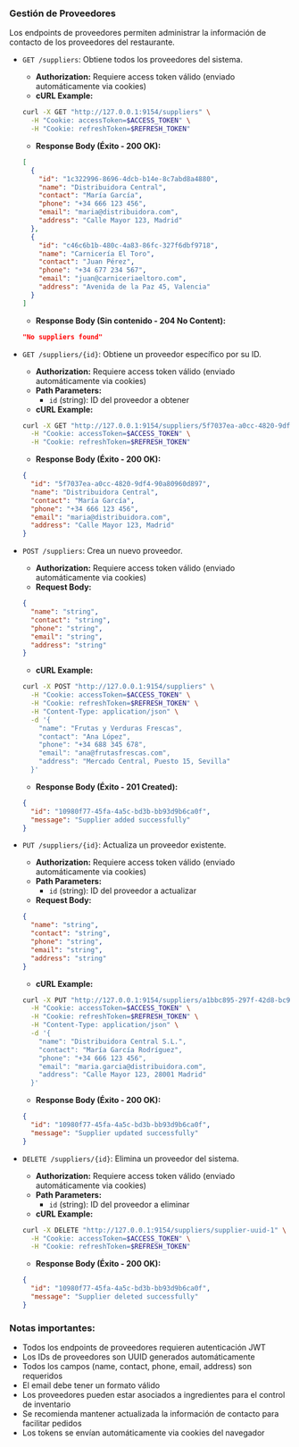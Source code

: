 ### Gestión de Proveedores

Los endpoints de proveedores permiten administrar la información de contacto de los proveedores del restaurante.

- `GET /suppliers`: Obtiene todos los proveedores del sistema.
  - **Authorization:** Requiere access token válido (enviado automáticamente via cookies)
  - **cURL Example:**
  ```bash
  curl -X GET "http://127.0.0.1:9154/suppliers" \
    -H "Cookie: accessToken=$ACCESS_TOKEN" \
    -H "Cookie: refreshToken=$REFRESH_TOKEN"
  ```
  - **Response Body (Éxito - 200 OK):**
  ```json
  [
    {
      "id": "1c322996-8696-4dcb-b14e-8c7abd8a4880",
      "name": "Distribuidora Central",
      "contact": "María García",
      "phone": "+34 666 123 456",
      "email": "maria@distribuidora.com",
      "address": "Calle Mayor 123, Madrid"
    },
    {
      "id": "c46c6b1b-480c-4a83-86fc-327f6dbf9718",
      "name": "Carnicería El Toro",
      "contact": "Juan Pérez",
      "phone": "+34 677 234 567",
      "email": "juan@carniceriaeltoro.com",
      "address": "Avenida de la Paz 45, Valencia"
    }
  ]
  ```
  - **Response Body (Sin contenido - 204 No Content):**
  ```json
  "No suppliers found"
  ```

- `GET /suppliers/{id}`: Obtiene un proveedor específico por su ID.
  - **Authorization:** Requiere access token válido (enviado automáticamente via cookies)
  - **Path Parameters:**
    - `id` (string): ID del proveedor a obtener
  - **cURL Example:**
  ```bash
  curl -X GET "http://127.0.0.1:9154/suppliers/5f7037ea-a0cc-4820-9df4-90a80960d897" \
    -H "Cookie: accessToken=$ACCESS_TOKEN" \
    -H "Cookie: refreshToken=$REFRESH_TOKEN"
  ```
  - **Response Body (Éxito - 200 OK):**
  ```json
  {
    "id": "5f7037ea-a0cc-4820-9df4-90a80960d897",
    "name": "Distribuidora Central",
    "contact": "María García",
    "phone": "+34 666 123 456",
    "email": "maria@distribuidora.com",
    "address": "Calle Mayor 123, Madrid"
  }
  ```

- `POST /suppliers`: Crea un nuevo proveedor.
  - **Authorization:** Requiere access token válido (enviado automáticamente via cookies)
  - **Request Body:**
  ```json
  {
    "name": "string",
    "contact": "string",
    "phone": "string",
    "email": "string",
    "address": "string"
  }
  ```
  - **cURL Example:**
  ```bash
  curl -X POST "http://127.0.0.1:9154/suppliers" \
    -H "Cookie: accessToken=$ACCESS_TOKEN" \
    -H "Cookie: refreshToken=$REFRESH_TOKEN" \
    -H "Content-Type: application/json" \
    -d '{
      "name": "Frutas y Verduras Frescas",
      "contact": "Ana López",
      "phone": "+34 688 345 678",
      "email": "ana@frutasfrescas.com",
      "address": "Mercado Central, Puesto 15, Sevilla"
    }'
  ```
  - **Response Body (Éxito - 201 Created):**
  ```json
  {
    "id": "10980f77-45fa-4a5c-bd3b-bb93d9b6ca0f",
    "message": "Supplier added successfully"
  }
  ```

- `PUT /suppliers/{id}`: Actualiza un proveedor existente.
  - **Authorization:** Requiere access token válido (enviado automáticamente via cookies)
  - **Path Parameters:**
    - `id` (string): ID del proveedor a actualizar
  - **Request Body:**
  ```json
  {
    "name": "string",
    "contact": "string",
    "phone": "string",
    "email": "string",
    "address": "string"
  }
  ```
  - **cURL Example:**
  ```bash
  curl -X PUT "http://127.0.0.1:9154/suppliers/a1bbc895-297f-42d8-bc92-e7dc61b81d6f" \
    -H "Cookie: accessToken=$ACCESS_TOKEN" \
    -H "Cookie: refreshToken=$REFRESH_TOKEN" \
    -H "Content-Type: application/json" \
    -d '{
      "name": "Distribuidora Central S.L.",
      "contact": "María García Rodríguez",
      "phone": "+34 666 123 456",
      "email": "maria.garcia@distribuidora.com",
      "address": "Calle Mayor 123, 28001 Madrid"
    }'
  ```
  - **Response Body (Éxito - 200 OK):**
  ```json
  {
    "id": "10980f77-45fa-4a5c-bd3b-bb93d9b6ca0f",
    "message": "Supplier updated successfully"
  }
  ```

- `DELETE /suppliers/{id}`: Elimina un proveedor del sistema.
  - **Authorization:** Requiere access token válido (enviado automáticamente via cookies)
  - **Path Parameters:**
    - `id` (string): ID del proveedor a eliminar
  - **cURL Example:**
  ```bash
  curl -X DELETE "http://127.0.0.1:9154/suppliers/supplier-uuid-1" \
    -H "Cookie: accessToken=$ACCESS_TOKEN" \
    -H "Cookie: refreshToken=$REFRESH_TOKEN"
  ```
  - **Response Body (Éxito - 200 OK):**
  ```json
  {
    "id": "10980f77-45fa-4a5c-bd3b-bb93d9b6ca0f",
    "message": "Supplier deleted successfully"
  }
  ```

### Notas importantes:
- Todos los endpoints de proveedores requieren autenticación JWT
- Los IDs de proveedores son UUID generados automáticamente
- Todos los campos (name, contact, phone, email, address) son requeridos
- El email debe tener un formato válido
- Los proveedores pueden estar asociados a ingredientes para el control de inventario
- Se recomienda mantener actualizada la información de contacto para facilitar pedidos
- Los tokens se envían automáticamente via cookies del navegador